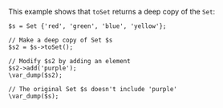 This example shows that `toSet` returns a deep copy of the `Set`:

```basic-usage.hack
$s = Set {'red', 'green', 'blue', 'yellow'};

// Make a deep copy of Set $s
$s2 = $s->toSet();

// Modify $s2 by adding an element
$s2->add('purple');
\var_dump($s2);

// The original Set $s doesn't include 'purple'
\var_dump($s);
```
